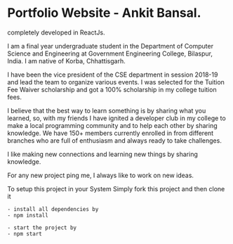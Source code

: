 # Portfolio Website - Ankit Bansal.

completely developed in ReactJs.

I am a final year undergraduate student in the Department of Computer Science and Engineering at Government Engineering College, Bilaspur, India. I am native of Korba, Chhattisgarh.

I have been the vice president of the CSE department in session 2018-19 and lead the team to organize various events. I was selected for the Tuition Fee Waiver scholarship and got a 100% scholarship in my college tuition fees.

I believe that the best way to learn something is by sharing what you learned, so, with my friends I have ignited a developer club in my college to make a local programming community and to help each other by sharing knowledge. We have 150+ members currently enrolled in from different branches who are full of enthusiasm and always ready to take challenges.

I like making new connections and learning new things by sharing knowledge.

For any new project ping me, I always like to work on new ideas.

To setup this project in your System 
Simply fork this project and then clone it 

    - install all dependencies by 
    - npm install

    - start the project by
    - npm start
